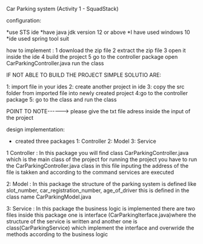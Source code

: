 Car Parking system (Activity 1 - SquadStack)

configuration:

*use STS ide
*have java jdk version 12 or above
*I have used windows 10
*ide used spring tool suit


how to implement :
1 download the zip file
2 extract the zip file
3 open it inside the ide 
4 build the project 
5 go to the controller package 
open CarParkingController.java
run the class 

IF NOT ABLE TO BUILD THE PROJECT SIMPLE SOLUTIO ARE:

1: import file in your ides
2: create another project in ide
3: copy the src folder from imported file into newly created project 
4:go to the controller package 
5: go to the class and run the class



POINT TO NOTE------>
please give the txt file adress inside the input of the project


design implementation:

* created three packages 
1: Controller
2: Model
3: Service

1 Controller : In this package you will find class CarParkingController.java which is the main class of the project for running the project you have to run the 
		CarParkingController.java class
		in this file inputing the address of the file is takken and according to the command services are executed 

2: Model : In this package the structure of the parking system is defined like slot_number, car_registration_number, age_of_driver
		this is defined in the class name CarParkingModel.java

3: Service : In this package the business logic is implemented 
	        there are two files inside this package one is interface (CarParkingIterface.java)where the structure of the service is written 
		and another one is class(CarParkingService) which implement the interface and overwride the methods according to the business logic

	
